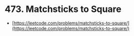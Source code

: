 # 473. Matchsticks to Square

- [https://leetcode.com/problems/matchsticks-to-square/](https://leetcode.com/problems/matchsticks-to-square/)
